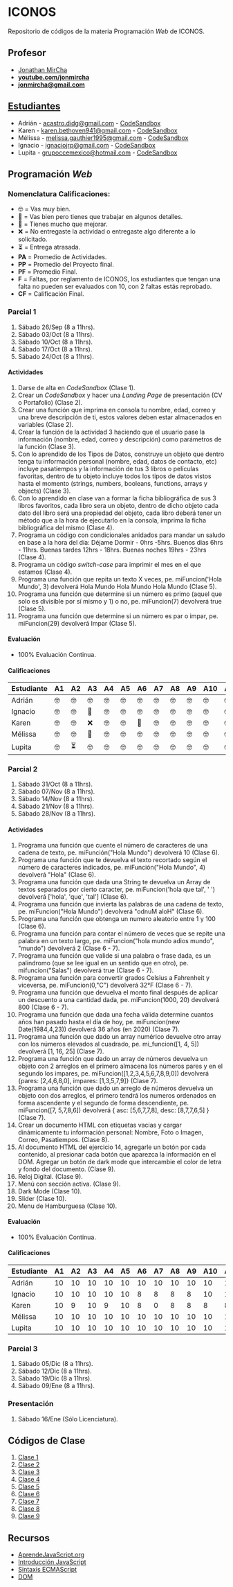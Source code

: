 # ICONOS

Repositorio de códigos de la materia Programación _Web_ de ICONOS.

## Profesor

- [Jonathan MirCha](http://jonmircha.com)
- **[youtube.com/jonmircha](https://youtube.com/jonmircha)**
- **[jonmircha@gmail.com](mailto:jonmircha@gmail.com)**

## [Estudiantes](https://docs.google.com/spreadsheets/d/1mxYLQFyiLlaC9pzR_01GK96nfz26meMaA2ztC0HRtHc/)

- Adrián - acastro.didg@gmail.com - [CodeSandbox](https://codesandbox.io/u/Adri%C3%A1n%20Castro)
- Karen - karen.bethoven941@gmail.com - [CodeSandbox](https://codesandbox.io/u/Kant_ren941)
- Mélissa - melissa.gauthier1995@gmail.com - [CodeSandbox](https://codesandbox.io/u/M%C3%A9lissa%20Gauthier)
- Ignacio - ignaciojrp@gmail.com - [CodeSandbox](https://codesandbox.io/u/nachorp)
- Lupita - grupoccemexico@hotmail.com - [CodeSandbox](https://codesandbox.io/u/lupitask)

## Programación _Web_

### Nomenclatura Calificaciones:

- 🤓 = Vas muy bien.
- 🤔 = Vas bien pero tienes que trabajar en algunos detalles.
- 😬 = Tienes mucho que mejorar.
- ❌ = No entregaste la actividad o entregaste algo diferente a lo solicitado.
- ⏳ = Entrega atrasada.
- **PA** = Promedio de Actividades.
- **PP** = Promedio del Proyecto final.
- **PF** = Promedio Final.
- **F** = Faltas, por reglamento de ICONOS, los estudiantes que tengan una falta no pueden ser evaluados con 10, con 2 faltas estás reprobado.
- **CF** = Calificación Final.

### Parcial 1

1. Sábado 26/Sep (8 a 11hrs).
1. Sábado 03/Oct (8 a 11hrs).
1. Sábado 10/Oct (8 a 11hrs).
1. Sábado 17/Oct (8 a 11hrs).
1. Sábado 24/Oct (8 a 11hrs).

#### Actividades

1. Darse de alta en _CodeSandbox_ (Clase 1).
1. Crear un _CodeSandbox_ y hacer una _Landing Page_ de presentación (CV o Portafolio) (Clase 2).
1. Crear una función que imprima en consola tu nombre, edad, correo y una breve descripción de ti, estos valores deben estar almacenados en variables (Clase 2).
1. Crear la función de la actividad 3 haciendo que el usuario pase la información (nombre, edad, correo y descripción) como parámetros de la función (Clase 3).
1. Con lo aprendido de los Tipos de Datos, construye un objeto que dentro tenga tu información personal (nombre, edad, datos de contacto, etc) incluye pasatiempos y la información de tus 3 libros o películas favoritas, dentro de tu objeto incluye todos los tipos de datos vistos hasta el momento (strings, numbers, booleans, functions, arrays y objects) (Clase 3).
1. Con lo aprendido en clase van a formar la ficha bibliográfica de sus 3 libros favoritos, cada libro sera un objeto, dentro de dicho objeto cada dato del libro será una propiedad del objeto, cada libro deberá tener un método que a la hora de ejecutarlo en la consola, imprima la ficha bibliográfica del mismo (Clase 4).
1. Programa un código con condicionales anidados para mandar un saludo en base a la hora del día: Déjame Dormir - 0hrs -5hrs. Buenos dias 6hrs - 11hrs. Buenas tardes 12hrs - 18hrs. Buenas noches 19hrs - 23hrs (Clase 4).
1. Programa un código _switch-case_ para imprimir el mes en el que estamos (Clase 4).
1. Programa una función que repita un texto X veces, pe. miFuncion('Hola Mundo', 3) devolverá Hola Mundo Hola Mundo Hola Mundo (Clase 5).
1. Programa una función que determine si un número es primo (aquel que solo es divisible por sí mismo y 1) o no, pe. miFuncion(7) devolverá true (Clase 5).
1. Programa una función que determine si un número es par o impar, pe. miFuncion(29) devolverá Impar (Clase 5).

#### Evaluación

- 100% Evaluación Continua.

#### Calificaciones

| Estudiante | A1  | A2  | A3  | A4  | A5  | A6  | A7  | A8  | A9  | A10 | A11 | PA  | F   | CF  |
| ---------- | --- | --- | --- | --- | --- | --- | --- | --- | --- | --- | --- | --- | --- | --- |
| Adrián     | 🤓  | 🤓  | 🤓  | 🤓  | 🤓  | 🤓  | 🤓  | 🤓  | 🤓  | 🤓  | 🤓  | 11  | 0   | 10  |
| Ignacio    | 🤓  | 🤓  | 🤔  | 🤓  | 🤓  | 🤓  | 🤓  | 🤓  | 🤓  | 🤓  | 🤓  | 11  | 0   | 10  |
| Karen      | 🤓  | 🤓  | ❌  | 🤓  | 🤓  | 🤔  | 🤓  | 🤓  | 🤓  | 🤓  | 🤓  | 10  | 0   | 9   |
| Mélissa    | 🤓  | 🤓  | 🤔  | 🤓  | 🤓  | 🤓  | 🤓  | 🤓  | 🤓  | 🤓  | 🤓  | 11  | 0   | 10  |
| Lupita     | 🤓  | ⏳  | 🤓  | 🤓  | 🤓  | 🤓  | 🤓  | 🤓  | 🤓  | 🤓  | 🤓  | 11  | J   | 10  |

### Parcial 2

1. Sábado 31/Oct (8 a 11hrs).
1. Sábado 07/Nov (8 a 11hrs).
1. Sábado 14/Nov (8 a 11hrs).
1. Sábado 21/Nov (8 a 11hrs).
1. Sábado 28/Nov (8 a 11hrs).

#### Actividades

1. Programa una función que cuente el número de caracteres de una cadena de texto, pe. miFunción("Hola Mundo") devolverá 10 (Clase 6).
1. Programa una función que te devuelva el texto recortado según el número de caracteres indicados, pe. miFunción("Hola Mundo", 4) devolverá "Hola" (Clase 6).
1. Programa una función que dada una String te devuelva un Array de textos separados por cierto caracter, pe. miFuncion('hola que tal', ' ') devolverá ['hola', 'que', 'tal'] (Clase 6).
1. Programa una función que invierta las palabras de una cadena de texto, pe. miFuncion("Hola Mundo") devolverá "odnuM aloH" (Clase 6).
1. Programa una función que obtenga un numero aleatorio entre 1 y 100 (Clase 6).
1. Programa una función para contar el número de veces que se repite una palabra en un texto largo, pe. miFuncion("hola mundo adios mundo", "mundo") devolverá 2 (Clase 6 - 7).
1. Programa una función que valide si una palabra o frase dada, es un palíndromo (que se lee igual en un sentido que en otro), pe. mifuncion("Salas") devolverá true (Clase 6 - 7).
1. Programa una función para convertir grados Celsius a Fahrenheit y viceversa, pe. miFuncion(0,"C") devolverá 32°F (Clase 6 - 7).
1. Programa una función que devuelva el monto final después de aplicar un descuento a una cantidad dada, pe. miFuncion(1000, 20) devolverá 800 (Clase 6 - 7).
1. Programa una función que dada una fecha válida determine cuantos años han pasado hasta el día de hoy, pe. miFuncion(new Date(1984,4,23)) devolverá 36 años (en 2020) (Clase 7).
1. Programa una función que dado un array numérico devuelve otro array con los números elevados al cuadrado, pe. mi_funcion([1, 4, 5]) devolverá [1, 16, 25] (Clase 7).
1. Programa una función que dado un array de números devuelva un objeto con 2 arreglos en el primero almacena los números pares y en el segundo los impares, pe. miFuncion([1,2,3,4,5,6,7,8,9,0]) devolverá {pares: [2,4,6,8,0], impares: [1,3,5,7,9]} (Clase 7).
1. Programa una función que dado un arreglo de números devuelva un objeto con dos arreglos, el primero tendrá los numeros ordenados en forma ascendente y el segundo de forma descendiente, pe. miFuncion([7, 5,7,8,6]) devolverá { asc: [5,6,7,7,8], desc: [8,7,7,6,5] } (Clase 7).
1. Crear un documento HTML con etiquetas vacias y cargar dinámicamente tu información personal: Nombre, Foto o Imagen, Correo, Pasatiempos. (Clase 8).
1. Al documento HTML del ejercicio 14, agregarle un botón por cada contenido, al presionar cada botón que aparezca la información en el DOM. Agregar un botón de dark mode que intercambie el color de letra y fondo del documento. (Clase 9).
1. Reloj Digital. (Clase 9).
1. Menú con sección activa. (Clase 9).
1. Dark Mode (Clase 10).
1. Slider (Clase 10).
1. Menu de Hamburguesa (Clase 10).

#### Evaluación

- 100% Evaluación Continua.

#### Calificaciones

| Estudiante | A1  | A2  | A3  | A4  | A5  | A6  | A7  | A8  | A9  | A10 | A11 | A12 | A13 | A14 | A15 | A16 | A17 | A18 | A19 | A20 | PA  | F   | CF  |
| ---------- | --- | --- | --- | --- | --- | --- | --- | --- | --- | --- | --- | --- | --- | --- | --- | --- | --- | --- | --- | --- | --- | --- | --- |
| Adrián     | 10  | 10  | 10  | 10  | 10  | 10  | 10  | 10  | 10  | 10  | 10  | 10  | 10  | 10  | 10  | 0   | 0   |     |     |     | ?   | 0   | ?   |
| Ignacio    | 10  | 10  | 10  | 10  | 10  | 8   | 8   | 8   | 8   | 10  | 10  | 10  | 0   | 0   | 0   | 0   | 0   |     |     |     | ?   | 0   | ?   |
| Karen      | 10  | 9   | 10  | 9   | 10  | 8   | 0   | 8   | 8   | 8   | 8   | 8   | 0   | 10  | 8   | 8   | 8   |     |     |     | ?   | 0   | ?   |
| Mélissa    | 10  | 10  | 10  | 10  | 10  | 10  | 10  | 10  | 10  | 10  | 10  | 10  | 10  | 10  | 8   | 8   | 8   |     |     |     | ?   | 0   | ?   |
| Lupita     | 10  | 10  | 10  | 10  | 10  | 10  | 10  | 10  | 10  | 10  | 10  | 10  | 10  | 10  | 10  | 10  | 10  |     |     |     | ?   | 0   | ?   |

### Parcial 3

1. Sábado 05/Dic (8 a 11hrs).
1. Sábado 12/Dic (8 a 11hrs).
1. Sábado 19/Dic (8 a 11hrs).
1. Sábado 09/Ene (8 a 11hrs).

### Presentación

1. Sábado 16/Ene (Sólo Licenciatura).

## Códigos de Clase

1. [Clase 1](https://codesandbox.io/s/introduccion-a-la-programacion-i15il?file=/index.html)
1. [Clase 2](https://codesandbox.io/s/clase-2-fundamentos-de-javascript-6g2ed?file=/index.html)
1. [Clase 3](https://codesandbox.io/s/gifted-goldstine-9gfve?file=/index.html)
1. [Clase 4](https://codesandbox.io/s/clase-4-5t11g?file=/index.html:2495-2627)
1. [Clase 5](https://codesandbox.io/s/clase-5-v36rw?file=/index.html)
1. [Clase 6](https://codesandbox.io/s/clase-6-ng1o4?file=/index.html)
1. [Clase 7](https://codesandbox.io/s/clase-7-j03ej?file=/index.html)
1. [Clase 8](https://codesandbox.io/s/clase-8-xhimu?file=/index.html)
1. [Clase 9](https://codesandbox.io/s/clase-9-lgkdu?file=/index.html)

## Recursos

- [AprendeJavaScript.org](https://aprendejavascript.org/)
- [Introducción JavaScript](https://jonmircha.com/javascript)
- [Sintaxis ECMAScript](https://jonmircha.com/ecmascript)
- [DOM](https://jonmircha.com/dom)
